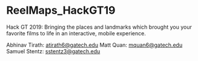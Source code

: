 # ReelMaps_HackGT19
Hack GT 2019:
Bringing the places and landmarks which brought you your favorite films to life in an interactive, mobile experience.

Abhinav Tirath: atirath6@gatech.edu
Matt Quan: mquan6@gatech.edu
Samuel Stentz: sstentz3@gatech.edu
